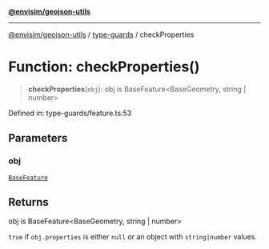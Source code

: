 [**@envisim/geojson-utils**](../../README.md)

---

[@envisim/geojson-utils]() / [type-guards](../README.md) / checkProperties

# Function: checkProperties()

> **checkProperties**(`obj`): obj is BaseFeature\<BaseGeometry, string \| number\>

Defined in: type-guards/feature.ts:53

## Parameters

### obj

[`BaseFeature`](../../geojson/interfaces/BaseFeature.md)

## Returns

obj is BaseFeature\<BaseGeometry, string \| number\>

`true` if `obj.properties` is either `null` or an object with `string|number` values.
